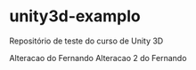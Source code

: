 # unity3d-examplo
Repositório de teste do curso de Unity 3D

Alteracao do Fernando
Alteracao 2 do Fernando
